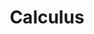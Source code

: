 ---
layout: toctree
title: Calculus
permalink: /blog/maths/calc/
parent: /blog/maths/

previewchild: true
enumerategrandchild: true
previewgrandchild: true
---